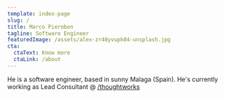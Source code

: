 ```yaml
---
template: index-page
slug: /
title: Marco Pierobon
tagline: Software Engineer
featuredImage: /assets/alex-zr48yvupk04-unsplash.jpg
cta:
  ctaText: Know more
  ctaLink: /about
---
```

He is a software engineer, based in sunny Malaga (Spain). He's currently working as Lead Consultant @ [/thoughtworks](www.thoughtworks.com)
